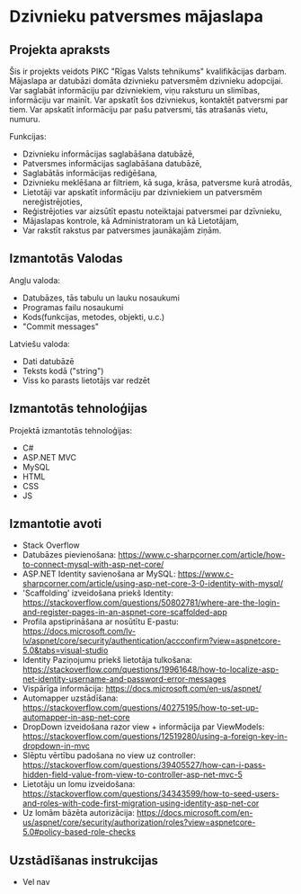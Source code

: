 # Dzivnieku patversmes mājaslapa

## Projekta apraksts
Šis ir projekts veidots PIKC "Rīgas Valsts tehnikums" kvalifikācijas darbam. Mājaslapa ar datubāzi domāta dzivnieku patversmēm dzivnieku adopcijai. Var saglabāt informāciju par dzivniekiem, viņu raksturu un slimības, informāciju var mainīt.
Var apskatīt šos dzivniekus, kontaktēt patversmi par tiem. Var apskatīt informāciju par pašu patversmi, tās atrašanās vietu, numuru.

Funkcijas:
- Dzivnieku informācijas saglabāšana datubāzē,
- Patversmes informācijas saglabāšana datubāzē,
- Saglabātās informācijas rediģēšana,
- Dzivnieku meklēšana ar filtriem, kā suga, krāsa, patversme kurā atrodās,
- Lietotāji var apskatīt informāciju par dzivniekiem un patversmēm nereģistrējoties,
- Reģistrējoties var aizsūtīt epastu noteiktajai patversmei par dzīvnieku,
- Mājaslapas kontrole, kā Administratoram un kā Lietotājam,
- Var rakstīt rakstus par patversmes jaunākajām ziņām.

## Izmantotās Valodas
Angļu valoda:
- Datubāzes, tās tabulu un lauku nosaukumi
- Programas failu nosaukumi
- Kods(funkcijas, metodes, objekti, u.c.)
- "Commit messages"

Latviešu valoda:
- Dati datubāzē
- Teksts kodā ("string")
- Viss ko parasts lietotājs var redzēt

## Izmantotās tehnoloģijas
Projektā izmantotās tehnoloģijas:
- C#
- ASP.NET MVC
- MySQL
- HTML
- CSS
- JS

## Izmantotie avoti
- Stack Overflow
- Datubāzes pievienošana: https://www.c-sharpcorner.com/article/how-to-connect-mysql-with-asp-net-core/
- ASP.NET Identity savienošana ar MySQL: https://www.c-sharpcorner.com/article/using-asp-net-core-3-0-identity-with-mysql/
- 'Scaffolding' izveidošana priekš Identity: https://stackoverflow.com/questions/50802781/where-are-the-login-and-register-pages-in-an-aspnet-core-scaffolded-app
- Profila apstiprināšana ar nosūtītu E-pastu: https://docs.microsoft.com/lv-lv/aspnet/core/security/authentication/accconfirm?view=aspnetcore-5.0&tabs=visual-studio
- Identity Paziņojumu priekš lietotāja tulkošana: https://stackoverflow.com/questions/19961648/how-to-localize-asp-net-identity-username-and-password-error-messages
- Vispārīga informācija: https://docs.microsoft.com/en-us/aspnet/
- Automapper uzstādīšana: https://stackoverflow.com/questions/40275195/how-to-set-up-automapper-in-asp-net-core
- DropDown izveidošana razor view + informācija par ViewModels: https://stackoverflow.com/questions/12519280/using-a-foreign-key-in-dropdown-in-mvc
- Slēptu vērtību padošana no view uz controller: https://stackoverflow.com/questions/39405527/how-can-i-pass-hidden-field-value-from-view-to-controller-asp-net-mvc-5
- Lietotāju un lomu izveidošana: https://stackoverflow.com/questions/34343599/how-to-seed-users-and-roles-with-code-first-migration-using-identity-asp-net-cor
- Uz lomām bāzēta autorizācija: https://docs.microsoft.com/en-us/aspnet/core/security/authorization/roles?view=aspnetcore-5.0#policy-based-role-checks

## Uzstādīšanas instrukcijas
- Vel nav